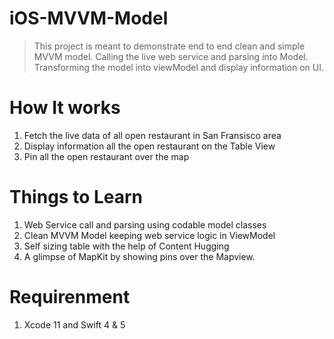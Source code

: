 # iOS-MVVM-Model

> This project is meant to demonstrate end to end clean and simple MVVM model.
> Calling the live web service and parsing into Model.
> Transforming the model into viewModel and display information on UI.


# How It works
1. Fetch the live data of all open restaurant in San Fransisco area
2. Display information all the open restaurant on the Table View
3. Pin all the open restaurant over the map


# Things to Learn
1. Web Service call and parsing using codable model classes
2. Clean MVVM Model keeping web service logic in ViewModel
3. Self sizing table with the help of Content Hugging 
4. A glimpse of MapKit by showing pins over the Mapview.

# Requirenment 
1. Xcode 11 and Swift 4 & 5


